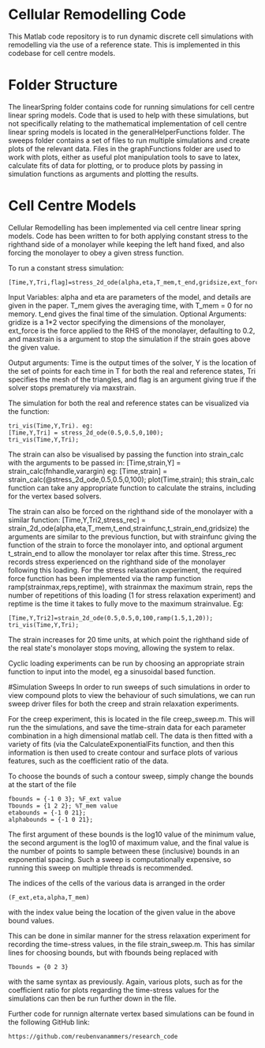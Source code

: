 # Cellular Remodelling Code
This Matlab code repository is to run dynamic discrete cell simulations
with remodelling via the use of a reference state. This is implemented in
this codebase for cell centre models. 

# Folder Structure
The linearSpring folder contains code for running simulations
for cell centre linear spring models. Code that is used to help with these 
simulations, but not specifically relating to the mathematical 
implementation of cell centre linear spring  models is located in
the generalHelperFunctions folder. The sweeps folder contains a set of
files to run multiple simulations and create plots of the relevant data.
Files in the graphFunctions folder are used to work with plots, either
as useful plot manipulation tools to save to latex, calculate fits of data
for plotting, or to produce plots by passing in simulation functions as
arguments and plotting the results. 

# Cell Centre Models
Cellular Remodelling has been implemented via cell centre linear spring
models. Code has been written to for both applying constant stress to the
righthand side of a monolayer while keeping the left hand fixed, and also
forcing the monolayer to obey a given stress function. 


To run a constant stress simulation:
```
[Time,Y,Tri,flag]=stress_2d_ode(alpha,eta,T_mem,t_end,gridsize,ext_force,maxstrain)
```
Input Variables:
alpha and eta are parameters of the model, and details are given in the
paper. T_mem gives the averaging time, with T_mem = 0 for no memory. t_end
gives the final time of the simulation. 
Optional Arguments: gridize is a 1*2 vector specifying the dimensions of 
the monolayer, ext_force is the force applied to the RHS of the monolayer,
defaulting to 0.2, and maxstrain is a argument to stop the simulation if
the strain goes above the given value. 

Output arguments: Time is the output times of the solver, Y is the
location of the set of points for each time in T for both the real and
reference states, Tri specifies the mesh of the triangles, and flag is an
argument giving true if the solver stops prematurely via maxstrain.

The simulation for both the real and reference states can be visualized
via the function:
```
tri_vis(Time,Y,Tri). eg:
[Time,Y,Tri] = stress_2d_ode(0.5,0.5,0,100);
tri_vis(Time,Y,Tri);
```
The strain can also be visualised by passing the function into
strain_calc with the arguments to be passed in:
[Time,strain,Y] = strain_calc(fnhandle,varargin)
eg: 
[Time,strain] = strain_calc(@stress_2d_ode,0.5,0.5,0,100);
plot(Time,strain);
this strain_calc function can take any appropriate function to calculate
the strains, including for the vertex based solvers. 


The strain can also be forced on the righthand side of the monolayer with
a similar function:
[Time,Y,Tri2,stress_rec] = strain_2d_ode(alpha,eta,T_mem,t_end,strainfunc,t_strain_end,gridsize)
the arguments are similar to the previous function, but with strainfunc
giving the function of the strain to force the monolayer into, and
optional argument t_strain_end to allow the monolayer tor relax after this
time. Stress_rec records stress experienced on the righthand side of the
monolayer following this loading. 
For the stress relaxation experiment, the required force function has been
implemented via the ramp function ramp(strainmax,reps,reptime), with
strainmax the maximum strain, reps the number of repetitions of this
loading (1 for stress relaxation experiment) and reptime is the time it
takes to fully move to the maximum strainvalue. Eg:    
```
[Time,Y,Tri2]=strain_2d_ode(0.5,0.5,0,100,ramp(1.5,1,20));
tri_vis(Time,Y,Tri);
```
The strain increases for 20 time units, at which point the righthand side
of the real state's monolayer stops moving, allowing the system to relax.

Cyclic loading experiments can be run by choosing an appropriate strain
function to input into the model, eg a sinusoidal based function. 

#Simulation Sweeps
In order to run sweeps of such simulations in order to view compound plots
to view the behaviour of such simulations, we can run sweep driver files
for both the creep and strain relaxation experiments.

For the creep experiment, this is located in the file
creep_sweep.m. This will run the the simulations, and save
the time-strain data for each parameter combination in a high dimensional
matlab cell. The data is then fitted with a variety of fits (via the
CalculateExponentialFits function, and then this information is then used
to create contour and surface plots of various features, such as the 
coefficient ratio of the data. 

To choose the bounds of such a contour sweep, simply change the bounds at
the start of the file
```
fbounds = {-1 0 3}; %F_ext value
Tbounds = {1 2 2}; %T_mem value
etabounds = {-1 0 21};
alphabounds = {-1 0 21};
```
The first argument of these bounds is the log10 value of the minimum
value, the second argument is the log10 of maximum value, and the final
value is the number of points to sample between these (inclusive) bounds
in an exponential spacing. Such a sweep is computationally expensive, so
running this sweep on multiple threads is recommended.

The indices of the cells of the various data is arranged in the order
```
(F_ext,eta,alpha,T_mem)
````
with the index value being the location of the
given value in the above bound values. 

This can be done in similar manner for the stress relaxation experiment
for recording the time-stress values, in the file strain_sweep.m.
This has similar lines for choosing bounds, but with fbounds being
replaced with
```
Tbounds = {0 2 3}
```
with the same syntax as previously.
Again, various plots, such as for the coefficient ratio for plots
regarding the time-stress values for the simulations can then be run
further down in the file.

Further code for runnign alternate vertex based simulations can be found
in the following GitHub link:
```
https://github.com/reubenvanammers/research_code 
````
